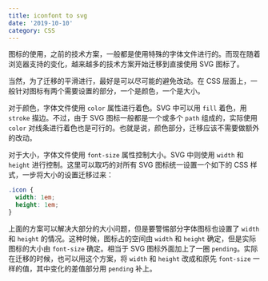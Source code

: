 ```yaml
---
title: iconfont to svg
date: '2019-10-10'
category: CSS
---
```


图标的使用，之前的技术方案，一般都是使用特殊的字体文件进行的。而现在随着浏览器支持的变化，越来越多的技术方案开始迁移到直接使用 SVG 图标了。

当然，为了迁移的平滑进行，最好是可以尽可能的避免改动。在 CSS 层面上，一般针对图标有两个需要设置的部分，一个是颜色，一个是大小。

对于颜色，字体文件使用 `color` 属性进行着色。SVG 中可以用 `fill` 着色，用 `stroke` 描边。不过，由于 SVG 图标一般都是一个或多个 `path` 组成的，实际使用 `color` 对线条进行着色也是可行的。也就是说，颜色部分，迁移应该不需要做额外的改动。

对于大小，字体文件使用 `font-size` 属性控制大小。SVG 中则使用 `width` 和 `height` 进行控制。这里可以取巧的对所有 SVG 图标统一设置一个如下的 CSS 样式，一步将大小的设置迁移过来：

```css
.icon {
  width: 1em;
  height: 1em;
}
```

上面的方案可以解决大部分的大小问题，但是要警惕部分字体图标也设置了 `width` 和 `height` 的情况。这种时候，图标占的空间由 `width` 和 `height` 确定，但是实际图标的大小由 `font-size` 确定。相当于 SVG 图标外面加上了一圈 `pending`。实际在迁移的时候，也可以用这个方案，将 `width` 和 `height` 改成和原先 `font-size` 一样的值，其中变化的差值部分用 `pending` 补上。
